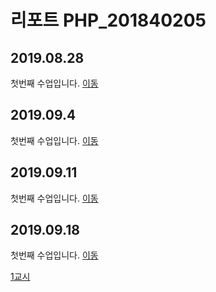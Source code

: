 # 리포트 PHP_201840205

## 2019.08.28 
첫번째 수업입니다. [이동](./01)  

## 2019.09.4 
첫번째 수업입니다. [이동](./02/lecture_02)  

## 2019.09.11 
첫번째 수업입니다. [이동](03)  

## 2019.09.18 
첫번째 수업입니다. [이동](04)  

[1교시](04/01)